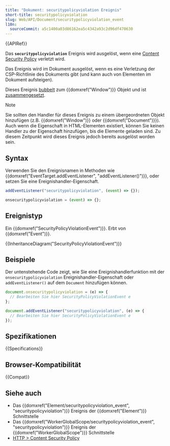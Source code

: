 ```yaml
---
title: "Dokument: securitypolicyviolation Ereignis"
short-title: securitypolicyviolation
slug: Web/API/Document/securitypolicyviolation_event
l10n:
  sourceCommit: a5c1400a03d86162ea5c4342a93c2d96df470630
---
```


{{APIRef}}

Das **`securitypolicyviolation`** Ereignis wird ausgelöst, wenn eine [Content Security Policy](/de/docs/Web/HTTP/CSP) verletzt wird.

Das Ereignis wird im Dokument ausgelöst, wenn es eine Verletzung der CSP-Richtlinie des Dokuments gibt (und kann auch von Elementen im Dokument aufsteigen).

Dieses Ereignis [bubbelt](/de/docs/Learn/JavaScript/Building_blocks/Event_bubbling) zum {{domxref("Window")}} Objekt und ist [zusammengesetzt](/de/docs/Web/API/Event/composed).

> [!NOTE]
> Sie sollten den Handler für dieses Ereignis zu einem übergeordneten Objekt hinzufügen (z.B. {{domxref("Window")}} oder {{domxref("Document")}}).
> Auch wenn die Eigenschaft in HTML-Elementen existiert, können Sie keinen Handler zu der Eigenschaft hinzufügen, bis die Elemente geladen sind. Zu diesem Zeitpunkt wird dieses Ereignis jedoch bereits ausgelöst worden sein.

## Syntax

Verwenden Sie den Ereignisnamen in Methoden wie {{domxref("EventTarget.addEventListener", "addEventListener()")}}, oder setzen Sie eine Ereignishandler-Eigenschaft.

```js
addEventListener("securitypolicyviolation", (event) => {});

onsecuritypolicyviolation = (event) => {};
```

## Ereignistyp

Ein {{domxref("SecurityPolicyViolationEvent")}}. Erbt von {{domxref("Event")}}.

{{InheritanceDiagram("SecurityPolicyViolationEvent")}}

## Beispiele

Der untenstehende Code zeigt, wie Sie eine Ereignishandlerfunktion mit der `onsecuritypolicyviolation` Ereignishandler-Eigenschaft oder `addEventListener()` auf dem `Document` hinzufügen können.

```js
document.onsecuritypolicyviolation = (e) => {
  // Bearbeiten Sie hier SecurityPolicyViolationEvent e
};

document.addEventListener("securitypolicyviolation", (e) => {
  // Bearbeiten Sie hier SecurityPolicyViolationEvent e
});
```

## Spezifikationen

{{Specifications}}

## Browser-Kompatibilität

{{Compat}}

## Siehe auch

- Das {{domxref("Element/securitypolicyviolation_event", "securitypolicyviolation")}} Ereignis der {{domxref("Element")}} Schnittstelle
- Das {{domxref("WorkerGlobalScope/securitypolicyviolation_event", "securitypolicyviolation")}} Ereignis der {{domxref("WorkerGlobalScope")}} Schnittstelle
- [HTTP > Content Security Policy](/de/docs/Web/HTTP/CSP)

